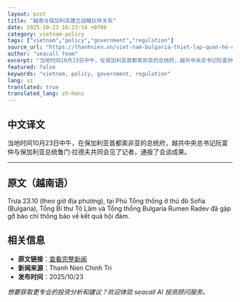 ```yaml
---
layout: post
title: "越南与保加利亚建立战略伙伴关系"
date: 2025-10-23 16:23:54 +0700
category: vietnam-policy
tags: ["vietnam","policy","government","regulation"]
source_url: "https://thanhnien.vn/viet-nam-bulgaria-thiet-lap-quan-he-doi-tac-chien-luoc-185251023185052537.htm"
author: "seacall Team"
excerpt: "当地时间10月23日中午，在保加利亚首都索非亚的总统府，越共中央总书记阮富仲与保加利亚总统鲁门·拉德夫共同会见了记者，通报了会谈成果。..."
featured: false
keywords: "vietnam, policy, government, regulation"
lang: vi
translated: true
translated_lang: zh-Hans
---
```


## 中文译文

当地时间10月23日中午，在保加利亚首都索非亚的总统府，越共中央总书记阮富仲与保加利亚总统鲁门·拉德夫共同会见了记者，通报了会谈成果。

---

## 原文（越南语）

Trưa 23.10 (theo giờ địa phương), tại Phủ Tổng thống ở thủ đ&ocirc; Sofia (Bulgaria), Tổng B&iacute; thư T&ocirc; L&acirc;m v&agrave; Tổng thống Bulgaria Rumen Radev đ&atilde; gặp gỡ b&aacute;o ch&iacute; th&ocirc;ng b&aacute;o về kết quả hội đ&agrave;m.

## 相关信息

- **原文链接**：[查看完整新闻](https://thanhnien.vn/viet-nam-bulgaria-thiet-lap-quan-he-doi-tac-chien-luoc-185251023185052537.htm)
- **新闻来源**：Thanh Nien Chinh Tri
- **发布时间**：2025/10/23

*想要获取更专业的投资分析和建议？欢迎体验 seacall AI 投资顾问服务。*